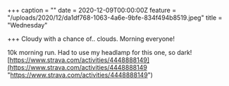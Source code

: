 +++
caption = ""
date = 2020-12-09T00:00:00Z
feature = "/uploads/2020/12/da1df768-1063-4a6e-9bfe-834f494b8519.jpeg"
title = "Wednesday"

+++
Cloudy with a chance of.. clouds. Morning everyone!

10k morning run. Had to use my headlamp for this one, so dark! [https://www.strava.com/activities/4448888149](https://www.strava.com/activities/4448888149 "https://www.strava.com/activities/4448888149")